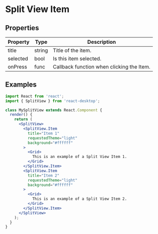 # Split View Item

<a id="demo-Windows.SplitView"></a>

## Properties

| Property | Type    | Description                               |
| -------- | ------- | ----------------------------------------- |
| title    | string  | Title of the item.                        |
| selected | bool    | Is this item selected.                    |
| onPress  | func    | Callback function when clicking the Item. |

## Examples

```jsx
import React from 'react';
import { SplitView } from 'react-desktop';

class MySplitView extends React.Component {
  render() {
    return (
      <SplitView>
        <SplitView.Item
          title="Item 1"
          requestedTheme="light"
          background="#ffffff"
        >
          <Grid>
            This is an example of a Split View Item 1.
          </Grid>
        </SplitView.Item>
        <SplitView.Item
          title="Item 2"
          requestedTheme="light"
          background="#ffffff"
        >
          <Grid>
            This is an example of a Split View Item 2.
          </Grid>
        </SplitView.Item>
      </SplitView>
    );
  }
}
```
